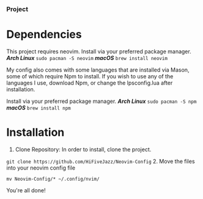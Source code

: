 ### Project

# Dependencies
This project requires neovim. Install via your preferred package manager.
***Arch Linux***
`sudo pacman -S neovim`
***macOS***
`brew install neovim`

My config also comes with some languages that are installed via Mason, some of which require Npm to install. If you wish to use any of the languages I use, download Npm, or change the lpsconfig.lua after installation.

Install via your preferred package manager.
***Arch Linux***
`sudo pacman -S npm`
***macOS***
`brew install npm`

# Installation
1. Clone Repository:
In order to install, clone the project.

`git clone https://github.com/HiFiveJazz/Neovim-Config`
2. Move the files into your neovim config file

`mv Neovim-Config/* ~/.config/nvim/`

You're all done!
